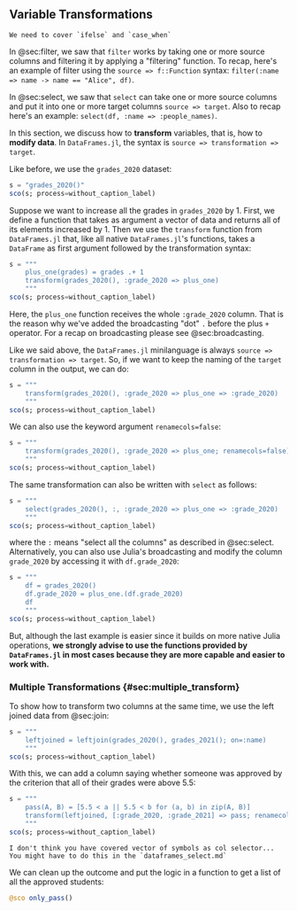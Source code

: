 ## Variable Transformations

```{=comment}
We need to cover `ifelse` and `case_when`
```

In @sec:filter, we saw that `filter` works by taking one or more source columns and filtering it by applying a "filtering" function.
To recap, here's an example of filter using the `source => f::Function` syntax: `filter(:name => name -> name == "Alice", df)`.

In @sec:select, we saw that `select` can take one or more source columns and put it into one or more target columns `source => target`.
Also to recap here's an example: `select(df, :name => :people_names)`.

In this section, we discuss how to **transform** variables, that is, how to **modify data**.
In `DataFrames.jl`, the syntax is `source => transformation => target`.

Like before, we use the `grades_2020` dataset:

```jl
s = "grades_2020()"
sco(s; process=without_caption_label)
```
<!-- It is not necessary to show the definition of the function here again.
     This is especially true because the definition of `grades_2021` was
     not/never shown in the previous section.
     I used that as an exercise to create it on my own.
     In case I wouldn't have been able to do that, I would have peeked at
     the definition of `grades_2020` :-) -->

Suppose we want to increase all the grades in `grades_2020` by 1.
First, we define a function that takes as argument a vector of data and returns all of its elements increased by 1.
Then we use the `transform` function from `DataFrames.jl` that, like all native `DataFrames.jl`'s functions, takes a `DataFrame` as first argument followed by the transformation syntax:

```jl
s = """
    plus_one(grades) = grades .+ 1
    transform(grades_2020(), :grade_2020 => plus_one)
    """
sco(s; process=without_caption_label)
```

Here, the `plus_one` function receives the whole `:grade_2020` column.
That is the reason why we've added the broadcasting "dot" `.` before the plus `+` operator.
For a recap on broadcasting please see @sec:broadcasting.

Like we said above, the `DataFrames.jl` minilanguage is always `source => transformation => target`.
So, if we want to keep the naming of the `target` column in the output, we can do:

```jl
s = """
    transform(grades_2020(), :grade_2020 => plus_one => :grade_2020)
    """
sco(s; process=without_caption_label)
```

We can also use the keyword argument `renamecols=false`:

```jl
s = """
    transform(grades_2020(), :grade_2020 => plus_one; renamecols=false)
    """
sco(s; process=without_caption_label)
```

The same transformation can also be written with `select` as follows:

```jl
s = """
    select(grades_2020(), :, :grade_2020 => plus_one => :grade_2020)
    """
sco(s; process=without_caption_label)
```

where the `:` means "select all the columns" as described in @sec:select.
Alternatively, you can also use Julia's broadcasting and modify the column `grade_2020` by accessing it with `df.grade_2020`:

```jl
s = """
    df = grades_2020()
    df.grade_2020 = plus_one.(df.grade_2020)
    df
    """
sco(s; process=without_caption_label)
```

But, although the last example is easier since it builds on more native Julia operations, **we strongly advise to use the functions provided by `DataFrames.jl` in most cases because they are more capable and easier to work with.**

### Multiple Transformations {#sec:multiple_transform}

To show how to transform two columns at the same time, we use the left joined data from @sec:join:

```jl
s = """
    leftjoined = leftjoin(grades_2020(), grades_2021(); on=:name)
    """
sco(s; process=without_caption_label)
```

With this, we can add a column saying whether someone was approved by the criterion that all of their grades were above 5.5:

```jl
s = """
    pass(A, B) = [5.5 < a || 5.5 < b for (a, b) in zip(A, B)]
    transform(leftjoined, [:grade_2020, :grade_2021] => pass; renamecols=false)
    """
sco(s; process=without_caption_label)
```

```{=comment}
I don't think you have covered vector of symbols as col selector...
You might have to do this in the `dataframes_select.md`
```

We can clean up the outcome and put the logic in a function to get a list of all the approved students:

```jl
@sco only_pass()
```
